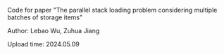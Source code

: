 Code for paper "The parallel stack loading problem considering multiple batches of storage items"

Author: Lebao Wu, Zuhua Jiang

Upload time: 2024.05.09
